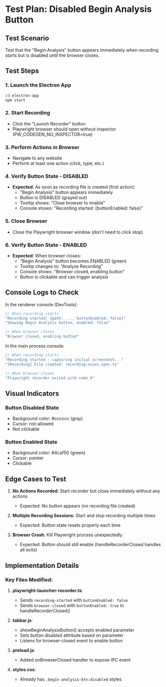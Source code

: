 # Test Plan: Disabled Begin Analysis Button

## Test Scenario
Test that the "Begin Analysis" button appears immediately when recording starts but is disabled until the browser closes.

## Test Steps

### 1. Launch the Electron App
```bash
cd electron-app
npm start
```

### 2. Start Recording
- Click the "Launch Recorder" button
- Playwright browser should open without inspector (PW_CODEGEN_NO_INSPECTOR=true)

### 3. Perform Actions in Browser
- Navigate to any website  
- Perform at least one action (click, type, etc.)

### 4. Verify Button State - DISABLED
- **Expected**: As soon as recording file is created (first action):
  - "Begin Analysis" button appears immediately
  - Button is DISABLED (grayed out)
  - Tooltip shows: "Close browser to enable"
  - Console shows: "Recording started: {buttonEnabled: false}"

### 5. Close Browser
- Close the Playwright browser window (don't need to click stop)

### 6. Verify Button State - ENABLED  
- **Expected**: When browser closes:
  - "Begin Analysis" button becomes ENABLED (green)
  - Tooltip changes to: "Analyze Recording"
  - Console shows: "Browser closed, enabling button"
  - Button is clickable and can trigger analysis

## Console Logs to Check

In the renderer console (DevTools):
```javascript
// When recording starts
"Recording started: {path: ..., buttonEnabled: false}"
"Showing Begin Analysis button, enabled: false"

// When browser closes
"Browser closed, enabling button"
```

In the main process console:
```javascript
// When recording starts
"Recording started - capturing initial screenshot..."
"[Recording] File created: recording-xxxxx.spec.ts"

// When browser closes  
"Playwright recorder exited with code 0"
```

## Visual Indicators

### Button Disabled State
- Background color: #cccccc (gray)
- Cursor: not-allowed
- Not clickable

### Button Enabled State
- Background color: #4caf50 (green)
- Cursor: pointer
- Clickable

## Edge Cases to Test

1. **No Actions Recorded**: Start recorder but close immediately without any actions
   - Expected: No button appears (no recording file created)

2. **Multiple Recording Sessions**: Start and stop recording multiple times
   - Expected: Button state resets properly each time

3. **Browser Crash**: Kill Playwright process unexpectedly
   - Expected: Button should still enable (handleRecorderClosed handles all exits)

## Implementation Details

### Key Files Modified:
1. **playwright-launcher-recorder.ts**:
   - Sends `recording-started` with `buttonEnabled: false`
   - Sends `browser-closed` with `buttonEnabled: true` in handleRecorderClosed()

2. **tabbar.js**:
   - showBeginAnalysisButton() accepts enabled parameter
   - Sets button disabled attribute based on parameter
   - Listens for browser-closed event to enable button

3. **preload.js**:
   - Added onBrowserClosed handler to expose IPC event

4. **styles.css**:
   - Already has `.begin-analysis-btn:disabled` styles